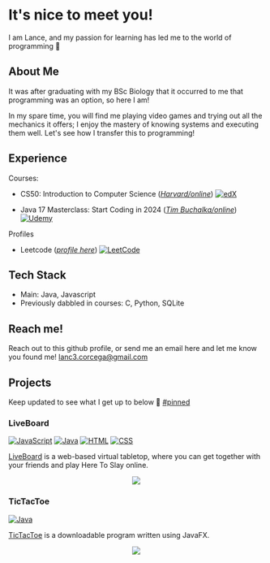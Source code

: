 <!-- 😎 Hi, I’m @LanCorC
- 👀 I’m interested in seeing how far I can go with coding professionally, as a self-taught programmer.
- 🌱 I’m currently learning how to apply Java to the first ever projects I will make!
- 💞️ I’m looking to collaborate on whatever new opportunities will help me grow as a developer 🌴
- 📫 How to reach me: Please feel free to get in touch! lanc3.corcega@gmail.com
-->
<!---
LanCorC/LanCorC is a ✨ special ✨ repository because its `README.md` (this file) appears on your GitHub profile.
You can click the Preview link to take a look at your changes.
--->
# It's nice to meet you!
I am Lance, and my passion for learning has led me to the world of programming 🌱

## About Me 
It was after graduating with my BSc Biology that it occurred to me that programming was an option, so here I am! 

In my spare time, you will find me playing video games and trying out all the mechanics it offers; I enjoy the mastery of knowing systems and executing them well. Let's see how I transfer this to programming!
## Experience
Courses:
* CS50: Introduction to Computer Science (_[Harvard/online](https://www.edx.org/learn/computer-science/harvard-university-cs50-s-introduction-to-computer-science)_) [![edX](https://img.shields.io/badge/edX-02262B?logo=edx&logoColor=fff)](https://www.edx.org/learn/computer-science/harvard-university-cs50-s-introduction-to-computer-science)

* Java 17 Masterclass: Start Coding in 2024 (_[Tim Buchalka/online](https://www.udemy.com/course/java-the-complete-java-developer-course/?couponCode=SEPTSTACK24A)_) [![Udemy](https://img.shields.io/badge/Udemy-A435F0?logo=udemy&logoColor=fff)](https://www.udemy.com/course/java-the-complete-java-developer-course/?couponCode=SEPTSTACK24A)


Profiles
* Leetcode (_[profile here](https://leetcode.com/u/LanCorC/)_) [![LeetCode](https://img.shields.io/badge/LeetCode-000000?logo=LeetCode&logoColor=#d16c06)](https://leetcode.com/u/LanCorC/)
## Tech Stack
* Main: Java, Javascript
* Previously dabbled in courses: C, Python, SQLite
## Reach me!
Reach out to this github profile, or send me an email here and let me know you found me! lanc3.corcega@gmail.com
## Projects
Keep updated to see what I get up to below 👀 [#pinned](https://github.com/LanCorC)

### LiveBoard
[![JavaScript](https://img.shields.io/badge/JavaScript-F7DF1E?logo=javascript&logoColor=000)](#) [![Java](https://img.shields.io/badge/Java-%23ED8B00.svg?logo=openjdk&logoColor=white)](#)
[![HTML](https://img.shields.io/badge/HTML-%23E34F26.svg?logo=html5&logoColor=white)](#) [![CSS](https://img.shields.io/badge/-CSS-1572B6?style=flat&logo=css3&logoColor=white)](#)

[LiveBoard](https://github.com/LanCorC/LiveBoard) is a web-based virtual tabletop, where you can get together with your friends and play Here To Slay online.
<p align="center">
  <img src="https://github.com/user-attachments/assets/848eb3bd-c3b0-48f5-bb8d-0c5b8149c27a">
</p>

### TicTacToe
[![Java](https://img.shields.io/badge/Java-%23ED8B00.svg?logo=openjdk&logoColor=white)](#)

[TicTacToe](https://github.com/LanCorC/TicTacToe-Java) is a downloadable program written using JavaFX.
<p align="center">
  <img src="https://github.com/user-attachments/assets/4d25bc79-d674-45e1-9fdc-2877d109112d">
</p>
